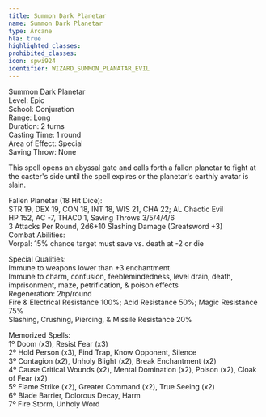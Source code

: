 ```yaml
---
title: Summon Dark Planetar
name: Summon Dark Planetar
type: Arcane
hla: true
highlighted_classes: 
prohibited_classes: 
icon: spwi924
identifier: WIZARD_SUMMON_PLANATAR_EVIL
---
```

Summon Dark Planetar  
Level: Epic  
School: Conjuration  
Range: Long  
Duration: 2 turns  
Casting Time: 1 round  
Area of Effect: Special  
Saving Throw: None  
  
This spell opens an abyssal gate and calls forth a fallen planetar to fight at the caster's side until the spell expires or the planetar's earthly avatar is slain.  
  
Fallen Planetar (18 Hit Dice):  
STR 19, DEX 19, CON 18, INT 18, WIS 21, CHA 22; AL Chaotic Evil  
HP 152, AC -7, THAC0 1, Saving Throws 3/5/4/4/6  
3 Attacks Per Round, 2d6+10 Slashing Damage (Greatsword +3)  
Combat Abilities:  
Vorpal: 15% chance target must save vs. death at -2 or die  
  
Special Qualities:  
Immune to weapons lower than +3 enchantment  
Immune to charm, confusion, feeblemindedness, level drain, death, imprisonment, maze, petrification, &amp; poison effects  
Regeneration: 2hp/round  
Fire &amp; Electrical Resistance 100%; Acid Resistance 50%; Magic Resistance 75%  
Slashing, Crushing, Piercing, &amp; Missile Resistance 20%  
  
Memorized Spells:  
1º Doom (x3), Resist Fear (x3)  
2º Hold Person (x3), Find Trap, Know Opponent, Silence  
3º Contagion (x2), Unholy Blight (x2), Break Enchantment (x2)  
4º Cause Critical Wounds (x2), Mental Domination (x2), Poison (x2), Cloak of Fear (x2)  
5º Flame Strike (x2), Greater Command (x2), True Seeing (x2)  
6º Blade Barrier, Dolorous Decay, Harm  
7º Fire Storm, Unholy Word  

